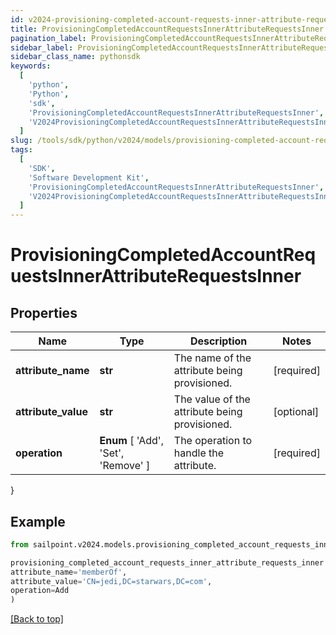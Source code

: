 ```yaml
---
id: v2024-provisioning-completed-account-requests-inner-attribute-requests-inner
title: ProvisioningCompletedAccountRequestsInnerAttributeRequestsInner
pagination_label: ProvisioningCompletedAccountRequestsInnerAttributeRequestsInner
sidebar_label: ProvisioningCompletedAccountRequestsInnerAttributeRequestsInner
sidebar_class_name: pythonsdk
keywords:
  [
    'python',
    'Python',
    'sdk',
    'ProvisioningCompletedAccountRequestsInnerAttributeRequestsInner',
    'V2024ProvisioningCompletedAccountRequestsInnerAttributeRequestsInner',
  ]
slug: /tools/sdk/python/v2024/models/provisioning-completed-account-requests-inner-attribute-requests-inner
tags:
  [
    'SDK',
    'Software Development Kit',
    'ProvisioningCompletedAccountRequestsInnerAttributeRequestsInner',
    'V2024ProvisioningCompletedAccountRequestsInnerAttributeRequestsInner',
  ]
---
```


# ProvisioningCompletedAccountRequestsInnerAttributeRequestsInner

## Properties

| Name | Type | Description | Notes |
| --- | --- | --- | --- |
| **attribute_name** | **str** | The name of the attribute being provisioned. | [required] |
| **attribute_value** | **str** | The value of the attribute being provisioned. | [optional] |
| **operation** | **Enum** [ 'Add', 'Set', 'Remove' ] | The operation to handle the attribute. | [required] |

}

## Example

```python
from sailpoint.v2024.models.provisioning_completed_account_requests_inner_attribute_requests_inner import ProvisioningCompletedAccountRequestsInnerAttributeRequestsInner

provisioning_completed_account_requests_inner_attribute_requests_inner = ProvisioningCompletedAccountRequestsInnerAttributeRequestsInner(
attribute_name='memberOf',
attribute_value='CN=jedi,DC=starwars,DC=com',
operation=Add
)

```

[[Back to top]](#)
